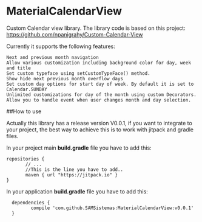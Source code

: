 # MaterialCalendarView

Custom Calendar view library. The library code is based on this project: https://github.com/npanigrahy/Custom-Calendar-View

Currently it supports the following features:

    Next and previous month navigation
    Allow various customization including background color for day, week and title
    Set custom typeface using setCustomTypeFace() method.
    Show hide next previous month overflow days
    Set custom day options for start day of week. By default it is set to Calendar.SUNDAY
    Unlimited customizations for day of the month using custom Decorators.
    Allow you to handle event when user changes month and day selection.


##How to use

Actually this library has a release version V0.0.1, if you want to integrate to your project, the best way to achieve this is to work with jitpack and gradle files. 

In your project main **build.gradle** file you have to add this: 
   ```  
   repositories {
          // ...
          //This is the line you have to add..
          maven { url "https://jitpack.io" }
   }
   ```
   
In your application **build.gradle** file you have to add this:
  ```
	dependencies {
	       compile 'com.github.SAMSistemas:MaterialCalendarView:v0.0.1'
	}
	 



